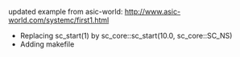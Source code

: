 updated example from asic-world: http://www.asic-world.com/systemc/first1.html

- Replacing sc_start(1) by sc_core::sc_start(10.0, sc_core::SC_NS)
- Adding makefile


